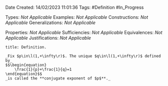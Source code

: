 <div class="topSpace"></div>

Date Created: 14/02/2023 11:01:36
Tags: #Definition #In_Progress

Types: _Not Applicable_
Examples: _Not Applicable_
Constructions: _Not Applicable_
Generalizations: _Not Applicable_

Properties: _Not Applicable_
Sufficiencies: _Not Applicable_
Equivalences: _Not Applicable_
Justifications: _Not Applicable_

``` ad-Definition
title: Definition.

_Fix $p\in\l(1,+\infty\r)$. The unique $q\in\l(1,+\infty\r)$ defined by_
$$\begin{equation}
    \frac{1}{p}+\frac{1}{q}=1
\end{equation}$$
_is called the **conjugate exponent of $p$**._

```
